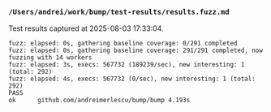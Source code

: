 ### `/Users/andrei/work/bump/test-results/results.fuzz.md` 

 Test results captured at 2025-08-03 17:33:04. 

```log
fuzz: elapsed: 0s, gathering baseline coverage: 0/291 completed
fuzz: elapsed: 0s, gathering baseline coverage: 291/291 completed, now fuzzing with 14 workers
fuzz: elapsed: 3s, execs: 567732 (189239/sec), new interesting: 1 (total: 292)
fuzz: elapsed: 4s, execs: 567732 (0/sec), new interesting: 1 (total: 292)
PASS
ok  	github.com/andreimerlescu/bump/bump	4.193s
```


